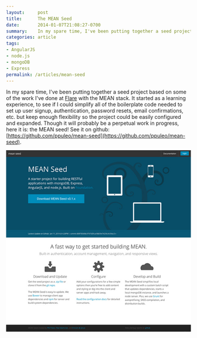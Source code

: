 ```yaml
---
layout:     post
title:      The MEAN Seed
date:       2014-01-07T21:08:27-0700
summary:    In my spare time, I've been putting together a seed project based on some of the work I've done at Flare with the MEAN stack. It started as a learning experience, to see if I could simplify all of the boilerplate code needed to set up user signup, authentication, password resets, email confirmations, etc. but keep enough flexibility so the project could be easily configured and expanded.
categories: article
tags:
- AngularJS
- node.js
- mongoDB
- Express
permalink: /articles/mean-seed
---
```


In my spare time, I've been putting together a seed project based on some of the work I've done at [Flare](http://flare.is) with the MEAN stack. It started as a learning experience, to see if I could simplify all of the boilerplate code needed to set up user signup, authentication, password resets, email confirmations, etc. but keep enough flexibility so the project could be easily configured and expanded. Though it will probably be a perpetual work in progress, here it is: the MEAN seed! See it on github: [https://github.com/ppuleo/mean-seed](https://github.com/ppuleo/mean-seed).

<p><a title="MEAN Seed" href="https://github.com/ppuleo/mean-seed" target="_blank"><img alt="MEAN Seed Home" class="responsive-img" src="/images/mean-seed-home.jpg" /></a></p>